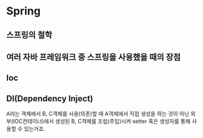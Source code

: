 # Spring

## 스프링의 철학

## 여러 자바 프레임워크 중 스프링을 사용했을 때의 장점

## Ioc

## DI(Dependency Inject)
A라는 객체에서 B, C객체를 사용(의존)할 때 A객체에서 직접 생성을 하는 것이 아닌 외부(IOC컨테이너)에서 생성된 B, C객체를 조립(주입)시켜 setter 혹은 생성자를 통해 사용할 수 있는거죠.


